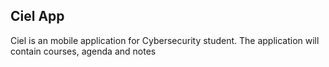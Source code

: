 ## Ciel App 

Ciel is an mobile application for Cybersecurity student.
The application will contain courses, agenda and notes

